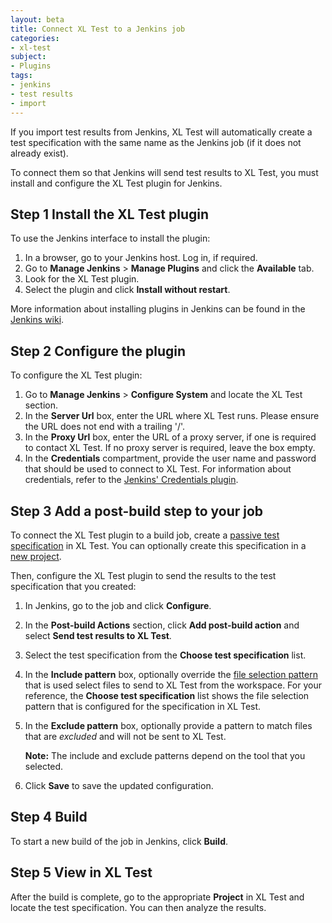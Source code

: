 ```yaml
---
layout: beta
title: Connect XL Test to a Jenkins job
categories:
- xl-test
subject:
- Plugins
tags:
- jenkins
- test results
- import
---
```


If you import test results from Jenkins, XL Test will automatically create a test specification with the same name as the Jenkins job (if it does not already exist).

To connect them so that Jenkins will send test results to XL Test, you must install and configure the XL Test plugin for Jenkins.

## Step 1 Install the XL Test plugin

To use the Jenkins interface to install the plugin:

1. In a browser, go to your Jenkins host. Log in, if required.
1. Go to **Manage Jenkins** > **Manage Plugins** and click the **Available** tab.
1. Look for the XL Test plugin.
1. Select the plugin and click **Install without restart**.

More information about installing plugins in Jenkins can be found in the [Jenkins wiki](https://wiki.jenkins-ci.org/display/JENKINS/Plugins).

## Step 2 Configure the plugin

To configure the XL Test plugin:

1.  Go to **Manage Jenkins** > **Configure System** and locate the XL Test section.
1.  In the **Server Url** box, enter the URL where XL Test runs. Please ensure the URL does not end with a trailing '/'.
1.  In the **Proxy Url** box, enter the URL of a proxy server, if one is required to contact XL Test. If no proxy server is required, leave the box empty.
1.  In the **Credentials** compartment, provide the user name and password that should be used to connect to XL Test. For information about credentials, refer to the [Jenkins' Credentials plugin](https://wiki.jenkins-ci.org/display/JENKINS/Credentials+Plugin).

## Step 3 Add a post-build step to your job

To connect the XL Test plugin to a build job, create a [passive test specification](/xl-test/how-to/create-a-test-specification.html) in XL Test. You can optionally create this specification in a [new project](/xl-test/how-to/add-a-project-to-xl-test.html).

Then, configure the XL Test plugin to send the results to the test specification that you created:

1. In Jenkins, go to the job and click **Configure**.
1. In the **Post-build Actions** section, click **Add post-build action** and select **Send test results to XL Test**.
1. Select the test specification from the **Choose test specification** list.
1. In the **Include pattern** box, optionally override the [file selection pattern](/xl-test/concept/xl-test-file-selection-patterns.html) that is used select files to send to XL Test from the workspace. For your reference, the **Choose test specification** list shows the file selection pattern that is configured for the specification in XL Test.

1. In the **Exclude pattern** box, optionally provide a pattern to match files that are *excluded* and will not be sent to XL Test.

   **Note:** The include and exclude patterns depend on the tool that you selected.

1. Click **Save** to save the updated configuration.

## Step 4 Build

To start a new build of the job in Jenkins, click **Build**.

## Step 5 View in XL Test

After the build is complete, go to the appropriate **Project** in XL Test and locate the test specification. You can then analyze the results.

